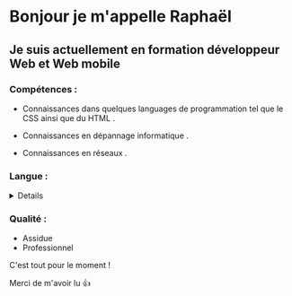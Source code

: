 # Bonjour je m'appelle Raphaël #
## Je suis actuellement en formation développeur Web et Web mobile ##

### Compétences : ###
 - Connaissances dans quelques languages de programmation tel que le CSS ainsi que du HTML . 

 - Connaissances en dépannage informatique .

 - Connaissances en réseaux .

### Langue : ###
<details>
 
 | Langue   | Maîtrise |
 |----------|----------|
 | Anglais  | Moyen    |
 | Espagnol | bon      |

 </details>

### Qualité : ###
 - Assidue
 - Professionnel

C'est tout pour le moment !<p>
Merci de m'avoir lu :+1:
<!---
raphael-safra/raphael-safra is a ✨ special ✨ repository because its `README.md` (this file) appears on your GitHub profile.
You can click the Preview link to take a look at your changes.
--->

